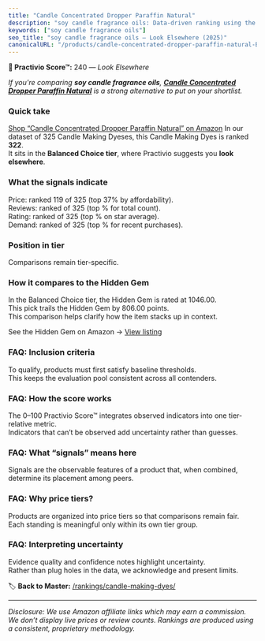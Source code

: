 ```yaml
---
title: "Candle Concentrated Dropper Paraffin Natural"
description: "soy candle fragrance oils: Data-driven ranking using the Practivio Score™. Positioned by quality, value, demand, findability, momentum."
keywords: ["soy candle fragrance oils"]
seo_title: "soy candle fragrance oils — Look Elsewhere (2025)"
canonicalURL: "/products/candle-concentrated-dropper-paraffin-natural-B0DY5H5W8V/"
---
```


**🚫 Practivio Score™:** 240 — _Look Elsewhere_


*If you're comparing **soy candle fragrance oils**, **[Candle Concentrated Dropper Paraffin Natural](https://www.amazon.com/dp/B0DY5H5W8V?tag=practivio-20)** is a strong alternative to put on your shortlist.*
### Quick take
[Shop “Candle Concentrated Dropper Paraffin Natural” on Amazon](https://www.amazon.com/dp/B0DY5H5W8V?tag=practivio-20)
In our dataset of 325 Candle Making Dyeses, this Candle Making Dyes is ranked **322**.  
It sits in the **Balanced Choice tier**, where Practivio suggests you **look elsewhere**.

### What the signals indicate
Price: ranked 119 of 325 (top 37% by affordability).  
Reviews: ranked  of 325 (top % for total count).  
Rating: ranked  of 325 (top % on star average).  
Demand: ranked  of 325 (top % for recent purchases).

### Position in tier
Comparisons remain tier-specific.

### How it compares to the Hidden Gem
In the Balanced Choice tier, the Hidden Gem is rated at 1046.00.  
This pick trails the Hidden Gem by 806.00 points.  
This comparison helps clarify how the item stacks up in context.  

See the Hidden Gem on Amazon → [View listing](https://www.amazon.com/dp/B06Y3T5RV4?tag=practivio-20)

### FAQ: Inclusion criteria
To qualify, products must first satisfy baseline thresholds.  
This keeps the evaluation pool consistent across all contenders.

### FAQ: How the score works
The 0–100 Practivio Score™ integrates observed indicators into one tier-relative metric.  
Indicators that can’t be observed add uncertainty rather than guesses.

### FAQ: What “signals” means here
Signals are the observable features of a product that, when combined, determine its placement among peers.

### FAQ: Why price tiers?
Products are organized into price tiers so that comparisons remain fair.  
Each standing is meaningful only within its own tier group.

### FAQ: Interpreting uncertainty
Evidence quality and confidence notes highlight uncertainty.  
Rather than plug holes in the data, we acknowledge and present limits.


🏷️ **Back to Master:** [/rankings/candle-making-dyes/](/rankings/candle-making-dyes/)

---
_Disclosure: We use Amazon affiliate links which may earn a commission. We don’t display live prices or review counts. Rankings are produced using a consistent, proprietary methodology._
